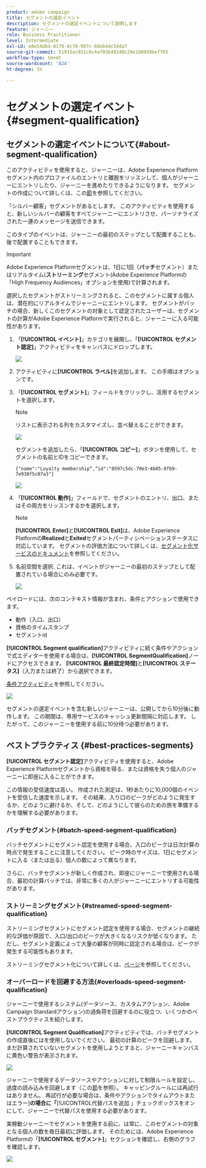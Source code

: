 ```yaml
---
product: adobe campaign
title: セグメントの選定イベント
description: セグメントの選定イベントについて説明します
feature: ジャーニー
role: Business Practitioner
level: Intermediate
exl-id: e8e54dbd-8178-4c70-907c-68eb4dc54da7
source-git-commit: 51915ac931c0c4af03b49140c20e1b0939beff65
workflow-type: tm+mt
source-wordcount: '824'
ht-degree: 1%

---
```


# セグメントの選定イベント {#segment-qualification}

## セグメントの選定イベントについて{#about-segment-qualification}

このアクティビティを使用すると、ジャーニーは、Adobe Experience Platformセグメント内のプロファイルのエントリと離脱をリッスンして、個人がジャーニーにエントリしたり、ジャーニーを進めたりできるようになります。 セグメントの作成について詳しくは、この[節](../segment/about-segments.md)を参照してください。

「シルバー顧客」セグメントがあるとします。 このアクティビティを使用すると、新しいシルバーの顧客をすべてジャーニーにエントリさせ、パーソナライズされた一連のメッセージを送信できます。

このタイプのイベントは、ジャーニーの最初のステップとして配置することも、後で配置することもできます。

>[!IMPORTANT]
>
>Adobe Experience Platformセグメントは、1日に1回（**バッチ**&#x200B;セグメント）またはリアルタイム(**ストリーミング**&#x200B;セグメント(Adobe Experience Platformの「High Frequency Audiences」オプションを使用)で計算されます。
>
>選択したセグメントがストリーミングされると、このセグメントに属する個人は、潜在的にリアルタイムでジャーニーにエントリします。 セグメントがバッチの場合、新しくこのセグメントの対象として認定されたユーザーは、セグメントの計算がAdobe Experience Platformで実行されると、ジャーニーに入る可能性があります。


1. 「**[!UICONTROL イベント]**」カテゴリを展開し、「**[!UICONTROL セグメント認定]**」アクティビティをキャンバスにドロップします。

   ![](../assets/segment5.png)

1. アクティビティに&#x200B;**[!UICONTROL ラベル]**&#x200B;を追加します。 この手順はオプションです。

1. 「**[!UICONTROL セグメント]**」フィールドをクリックし、活用するセグメントを選択します。

   >[!NOTE]
   >
   >リストに表示される列をカスタマイズし、並べ替えることができます。

   ![](../assets/segment6.png)

   セグメントを追加したら、「**[!UICONTROL コピー]**」ボタンを使用して、セグメントの名前とIDをコピーできます。

   `{"name":"Loyalty membership“,”id":"8597c5dc-70e3-4b05-8fb9-7e938f5c07a3"}`

   ![](../assets/segment-copy.png)

1. 「**[!UICONTROL 動作]**」フィールドで、セグメントのエントリ、出口、またはその両方をリッスンするかを選択します。

   >[!NOTE]
   >
   >**[!UICONTROL Enter]**&#x200B;と&#x200B;**[!UICONTROL Exit]**&#x200B;は、Adobe Experience Platformの&#x200B;**Realized**&#x200B;と&#x200B;**Exited**&#x200B;セグメントパーティシペーションステータスに対応しています。 セグメントの評価方法について詳しくは、[セグメント化サービスのドキュメント](https://experienceleague.adobe.com/docs/experience-platform/segmentation/tutorials/evaluate-a-segment.html?lang=en#interpret-segment-results)を参照してください。

1. 名前空間を選択. これは、イベントがジャーニーの最初のステップとして配置されている場合にのみ必要です。

   ![](../assets/segment7.png)

ペイロードには、次のコンテキスト情報が含まれ、条件とアクションで使用できます。

* 動作（入口、出口）
* 資格のタイムスタンプ
* セグメントid

**[!UICONTROL Segment qualification]**&#x200B;アクティビティに続く条件やアクションで式エディターを使用する場合は、**[!UICONTROL SegmentQualification]**&#x200B;ノードにアクセスできます。 **[!UICONTROL 最終認定時間]**&#x200B;と&#x200B;**[!UICONTROL ステータス]**（入力または終了）から選択できます。

[条件アクティビティ](../building-journeys/condition-activity.md#about_condition)を参照してください。

![](../assets/segment8.png)

セグメントの選定イベントを含む新しいジャーニーは、公開してから10分後に動作します。 この期間は、専用サービスのキャッシュ更新間隔に対応します。 したがって、このジャーニーを使用する前に10分待つ必要があります。

## ベストプラクティス {#best-practices-segments}

**[!UICONTROL セグメント認定]**&#x200B;アクティビティを使用すると、Adobe Experience Platformセグメントから資格を得る、または資格を失う個人のジャーニーに即座に入ることができます。

この情報の受信速度は高い。 作成された測定は、1秒あたりに10,000個のイベントを受信した速度を示します。 その結果、入り口のピークがどのように発生するか、どのように避けるか、そして、どのようにして彼らのための旅を準備するかを理解する必要があります。

### バッチセグメント{#batch-speed-segment-qualification}

バッチセグメントにセグメント認定を使用する場合、入口のピークは日次計算の時点で発生することに注意してください。 ピーク時のサイズは、1日にセグメントに入る（または出る）個人の数によって異なります。

さらに、バッチセグメントが新しく作成され、即座にジャーニーで使用される場合、最初の計算バッチでは、非常に多くの人がジャーニーにエントリする可能性があります。

### ストリーミングセグメント{#streamed-speed-segment-qualification}

ストリーミングセグメントにセグメント認定を使用する場合、セグメントの継続的な評価が原因で、入口/出口のピークが大きくなるリスクが低くなります。 ただし、セグメント定義によって大量の顧客が同時に認定される場合は、ピークが発生する可能性もあります。

ストリーミングセグメント化について詳しくは、[ページ](https://experienceleague.adobe.com/docs/experience-platform/segmentation/api/streaming-segmentation.html#api)を参照してください。

### オーバーロードを回避する方法{#overloads-speed-segment-qualification}

ジャーニーで使用するシステム(データソース、カスタムアクション、Adobe Campaign Standardアクション)の過負荷を回避するのに役立つ、いくつかのベストプラクティスを紹介します。

**[!UICONTROL Segment Qualification]**&#x200B;アクティビティでは、バッチセグメントの作成直後にはを使用しないでください。 最初の計算のピークを回避します。 まだ計算されていないセグメントを使用しようとすると、ジャーニーキャンバスに黄色い警告が表示されます。

![](../assets/segment-error.png)

ジャーニーで使用するデータソースやアクションに対して制限ルールを設定し、過度の読み込みを回避します（この[節](../api/capping.md)を参照）。 キャッピングルールには再試行はありません。 再試行が必要な場合は、条件やアクションでタイムアウトまたはエラー&#x200B;]**の場合に「**[!UICONTROL &#x200B;代替パスを追加 」チェックボックスをオンにして、ジャーニーで代替パスを使用する必要があります。

実稼動ジャーニーでセグメントを使用する前に、は常に、このセグメントの対象となる個人の数を毎日最初に評価します。 そのためには、Adobe Experience Platformの「**[!UICONTROL セグメント]**」セクションを確認し、右側のグラフを確認します。

![](../assets/segment-overload.png)
